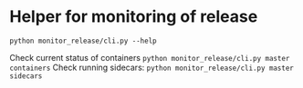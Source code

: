 # Helper for monitoring of release
`python monitor_release/cli.py --help`

Check current status of containers
`python monitor_release/cli.py master containers`
Check running sidecars:
`python monitor_release/cli.py master sidecars`
